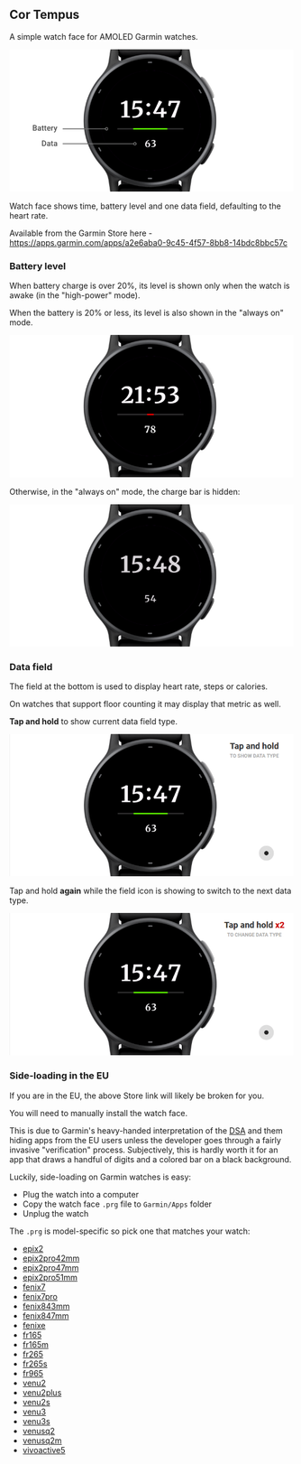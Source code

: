 ## Cor Tempus

A simple watch face for AMOLED Garmin watches.

![Cor Tempus Screenshot](img/cor-tempus-1-high-power.png)

Watch face shows time, battery level and one data field, defaulting to the heart rate.

Available from the Garmin Store here - https://apps.garmin.com/apps/a2e6aba0-9c45-4f57-8bb8-14bdc8bbc57c

### Battery level

When battery charge is over 20%, its level is shown only when the watch is awake (in the "high-power" mode).

When the battery is 20% or less, its level is also shown in the "always on" mode.

![Cor Tempus, Low Battery](img/cor-tempus-2-low-battery.png)

Otherwise, in the "always on" mode, the charge bar is hidden:

![Cor Tempus, Always On Mode](img/cor-tempus-1-always-on.png)

### Data field

The field at the bottom is used to display heart rate, steps or calories.

On watches that support floor counting it may display that metric as well.

**Tap and hold** to show current data field type.

![Cor Tempus, Show Data Type](img/cor-tempus-3-tap-n-hold.gif)

Tap and hold **again** while the field icon is showing to switch to the next data type.

![Cor Tempus, Show Data Type](img/cor-tempus-4-tap-n-hold-2x.gif)

### Side-loading in the EU

If you are in the EU, the above Store link will likely be broken for you.

You will need to manually install the watch face.

This is due to Garmin's heavy-handed interpretation of the [DSA](https://en.wikipedia.org/wiki/Digital_Services_Act)
and them hiding apps from the EU users unless the developer goes through a fairly invasive "verification" process.
Subjectively, this is hardly worth it for an app that draws a handful of digits and a colored bar on a black background.

Luckily, side-loading on Garmin watches is easy:

* Plug the watch into a computer
* Copy the watch face `.prg` file to `Garmin/Apps` folder
* Unplug the watch

The `.prg` is model-specific so pick one that matches your watch:

* [epix2](prg/2.0/006-B3944-00/Cor%20Tempus%202.0.prg)
* [epix2pro42mm](prg/2.0/006-B4312-00/Cor%20Tempus%202.0.prg)
* [epix2pro47mm](prg/2.0/006-B4313-00/Cor%20Tempus%202.0.prg)
* [epix2pro51mm](prg/2.0/006-B4314-00/Cor%20Tempus%202.0.prg)
* [fenix7](prg/2.0/006-B3906-00/Cor%20Tempus%202.0.prg)
* [fenix7pro](prg/2.0/006-B4375-00/Cor%20Tempus%202.0.prg)
* [fenix843mm](prg/2.0/006-B4534-00/Cor%20Tempus%202.0.prg)
* [fenix847mm](prg/2.0/006-B4775-00/Cor%20Tempus%202.0.prg)
* [fenixe](prg/2.0/006-B4666-00/Cor%20Tempus%202.0.prg)
* [fr165](prg/2.0/006-B4432-00/Cor%20Tempus%202.0.prg)
* [fr165m](prg/2.0/006-B4433-00/Cor%20Tempus%202.0.prg)
* [fr265](prg/2.0/006-B4257-00/Cor%20Tempus%202.0.prg)
* [fr265s](prg/2.0/006-B4258-00/Cor%20Tempus%202.0.prg)
* [fr965](prg/2.0/006-B4315-00/Cor%20Tempus%202.0.prg)
* [venu2](prg/2.0/006-B3703-00/Cor%20Tempus%202.0.prg)
* [venu2plus](prg/2.0/006-B3851-00/Cor%20Tempus%202.0.prg)
* [venu2s](prg/2.0/006-B3704-00/Cor%20Tempus%202.0.prg)
* [venu3](prg/2.0/006-B4260-00/Cor%20Tempus%202.0.prg)
* [venu3s](prg/2.0/006-B4261-00/Cor%20Tempus%202.0.prg)
* [venusq2](prg/2.0/006-B4115-00/Cor%20Tempus%202.0.prg)
* [venusq2m](prg/2.0/006-B4116-00/Cor%20Tempus%202.0.prg)
* [vivoactive5](prg/2.0/006-B4426-00/Cor%20Tempus%202.0.prg)
